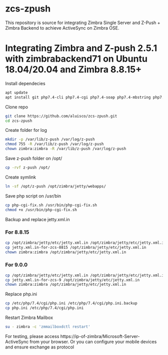 # zcs-zpush
This repository is source for integrating Zimbra Single Server and Z-Push + Zimbra Backend to achieve ActiveSync on Zimbra OSE.

# Integrating Zimbra and Z-push 2.5.1 with zimbrabackend71 on Ubuntu 18.04/20.04 and Zimbra 8.8.15+

Install dependecies

```bash
apt update
apt install git php7.4-cli php7.4-cgi php7.4-soap php7.4-mbstring php7.4-curl php7.4-xml php-memcached -y
```

Clone repo

```bash
git clone https://github.com/aluisco/zcs-zpush.git
cd zcs-zpush
```

Create folder for log

```bash
mkdir -p /var/lib/z-push /var/log/z-push
chmod 755 -R /var/lib/z-push /var/log/z-push
chown zimbra:zimbra -R /var/lib/z-push /var/log/z-push
```

Save z-push folder on /opt/

```bash
cp -rvf z-push /opt/
```

Create symlink

```bash
ln -sf /opt/z-push /opt/zimbra/jetty/webapps/
```

Save php script on /usr/bin

```bash
cp php-cgi-fix.sh /usr/bin/php-cgi-fix.sh
chmod +x /usr/bin/php-cgi-fix.sh
```

Backup and replace jetty.xml.in

### For 8.8.15

```bash
cp /opt/zimbra/jetty/etc/jetty.xml.in /opt/zimbra/jetty/etc/jetty.xml.in.backup
cp jetty.xml.in-for-zcs-8815 /opt/zimbra/jetty/etc/jetty.xml.in
chown zimbra:zimbra /opt/zimbra/jetty/etc/jetty.xml.in
```

### For 9.0.0

```bash
cp /opt/zimbra/jetty/etc/jetty.xml.in /opt/zimbra/jetty/etc/jetty.xml.in.backup
cp jetty.xml.in-for-zcs-9 /opt/zimbra/jetty/etc/jetty.xml.in
chown zimbra:zimbra /opt/zimbra/jetty/etc/jetty.xml.in
```

Replace php.ini

```bash
cp /etc/php/7.4/cgi/php.ini /etc/php/7.4/cgi/php.ini.backup
cp php.ini /etc/php/7.4/cgi/php.ini
```

Restart Zimbra Mailbox

```bash
su - zimbra -c 'zmmailboxdctl restart'
```

For testing, please access https://ip-of-zimbra/Microsoft-Server-ActiveSync from your browser. Or you can configure your mobile devices and ensure exchange as protocol
